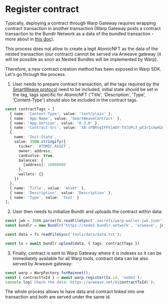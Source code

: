 # Register contract

Typically, deploying a contract through Warp Gateway requires wrapping contract transaction in another transaction (Warp Gateway posts a contract transaction to the Bundlr Network as a data of the bundled transaction - more about in [this doc](https://github.com/warp-contracts/warp/blob/main/docs/BUNDLED_CONTRACT.md)).

This process does not allow to create a legit AtomicNFT as the data of the nested transaction (our contract) cannot be served via Arweave gateway (it will be possible as soon as Nested Bundles will be implemented by Warp).

Therefore, a new contract creation method has been exposed in Warp SDK. Let's go through the process.

1. User needs to prepare contract transaction, all the tags required by the [SmartWeave protocol](https://github.com/warp-contracts/warp/blob/main/docs/SMARTWEAVE_PROTOCOL.md#contract-creation) need to be included, initial state should be set in the tag, tags specific for AtomicNFT ('Title', 'Description', 'Type', 'Content-Type') should also be included in the contract tags.

```ts
const contractTags = [
  { name: 'Content-Type', value: 'text/plain' },
  { name: 'App-Name', value: 'SmartWeaveContract' },
  { name: 'App-Version', value: '0.3.0' },
  { name: 'Contract-Src', value: 'XA-sFBRvgIFFklmDV-TUlUPc3_pE3rIsXwH2AjwOYrQ' },
  {
    name: 'Init-State',
    value: JSON.stringify({
      ticker: 'ATOMIC_ASSET',
      owner: address,
      canEvolve: true,
      balances: {
        [address]: 10000000
      },
      wallets: {}
    })
  },
  { name: 'Title', value: 'Asset' },
  { name: 'Description', value: 'Description' },
  { name: 'Type', value: 'Text' }
];
```

2. User then needs to initialize Bundlr and uploads the contract within data:

```ts
const jwk = JSON.parse(fs.readFileSync('.secrets/warp-wallet-jwk.json').toString());
const bundlr = new Bundlr('https://node2.bundlr.network', 'arweave', jwk);

const data = fs.readFileSync('tools/data/data.txt');

const tx = await bundlr.upload(data, { tags: contractTags })
```

3. Finally, contract is sent to Warp Gateway where it is indexes so it can be immediately available for all Warp tools, contract data can be also served by Arweave gateway:

```ts
const warp = WarpFactory.forMainnet();
const { contractTxId } = await warp.register(tx.id, 'node2');
console.log(`Check the data: https://arweave.net/${contractTxId}`);
```

The whole process allows to have data and contract linked into one transaction and both are served under the same id.